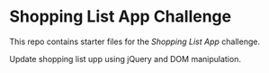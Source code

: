 # Shopping List App Challenge

This repo contains starter files for the *Shopping List App* challenge.

Update shopping list upp using jQuery and DOM manipulation. 
